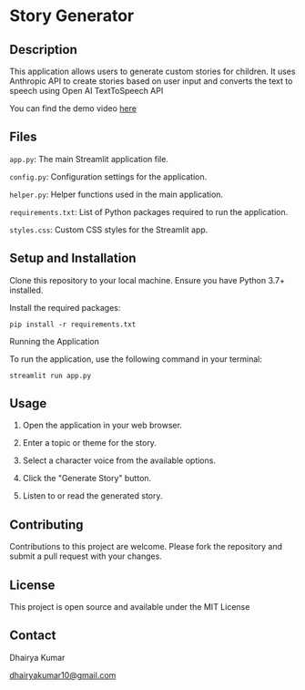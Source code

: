 
# Story Generator

## Description

This application allows users to generate custom stories for children. It uses Anthropic API to create stories based on user input and converts the text to speech using Open AI TextToSpeech API
  
You can find the demo video [here](https://www.loom.com/share/50949a910e3b46f382e45c0d58abce9f?sid=978c6198-7f2d-4e05-b702-6b084e38b1f1)

## Files

`app.py`: The main Streamlit application file.

`config.py`: Configuration settings for the application.

`helper.py`: Helper functions used in the main application.

`requirements.txt`: List of Python packages required to run the application.

`styles.css`: Custom CSS styles for the Streamlit app.

  

## Setup and Installation

  

Clone this repository to your local machine. Ensure you have Python 3.7+ installed.

Install the required packages:

  

`pip install -r requirements.txt`

  

Running the Application

To run the application, use the following command in your terminal:

  

`streamlit run app.py`

  

## Usage

  

1. Open the application in your web browser.

2. Enter a topic or theme for the story.

3. Select a character voice from the available options.

4. Click the "Generate Story" button.

5. Listen to or read the generated story.

  

## Contributing

Contributions to this project are welcome. Please fork the repository and submit a pull request with your changes.

  

## License

This project is open source and available under the MIT License


## Contact
Dhairya Kumar

dhairyakumar10@gmail.com